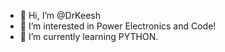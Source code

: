 - 👋 Hi, I’m @DrKeesh
- 👀 I’m interested in Power Electronics and Code! 
- 🌱 I’m currently learning PYTHON.
  
<!---
DrKeesh/DrKeesh is a ✨ special ✨ repository because its `README.md` (this file) appears on your GitHub profile.
You can click the Preview link to take a look at your changes.
--->
